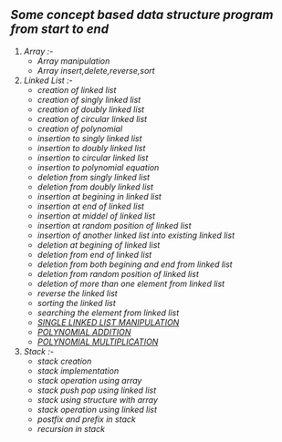 ## *Some concept based data structure program from start to end*
1. *Array :-*
      * *Array manipulation*
      * *Array insert,delete,reverse,sort*
2. *Linked List :-*
      * *creation of linked list*
      * *creation of singly linked list*
      * *creation of doubly linked list*
      * *creation of circular linked list*
      * *creation of polynomial*
      * *insertion to singly linked list*
      * *insertion to doubly linked list* 
      * *insertion to circular linked list*
      * *insertion to polynomial equation*
      * *deletion from singly linked list*
      * *deletion from doubly linked list*
      * *insertion at begining in linked list*
      * *insertion at end of linked list*
      * *insertion at middel of linked list*
      * *insertion at random position of linked list*
      * *insertion of another linked list into existing linked list*
      * *deletion at begining of linked list*
      * *deletion from end of linked list*
      * *deletion from both begining and end from linked list*
      * *deletion from random position of linked list*
      * *deletion of more than one element from linked list*
      * *reverse the linked list*
      * *sorting the linked list*
      * *searching the element from linked list*
      * [*SINGLE LINKED LIST MANIPULATION*](https://github.com/shreyansh-tyagi/Data-Structure-programs/blob/master/SINGLE%20LINKED%20LIST%20MANIPULATION/main.c) 
      * [*POLYNOMIAL ADDITION*](https://github.com/shreyansh-tyagi/Data-Structure-programs/blob/master/addition%20of%20POLYNOMIAL/main.c)
      * [*POLYNOMIAL MULTIPLICATION*](https://github.com/shreyansh-tyagi/Data-Structure-programs/blob/master/POLYNOMIAL%20MULTIPLICATION/main.c)
3. *Stack :-*
      * *stack creation*
      * *stack implementation*
      * *stack operation using array*
      * *stack push pop using linked list*
      * *stack using structure with array*
      * *stack operation using linked list*
      * *postfix and prefix in stack*
      * *recursion in stack*

